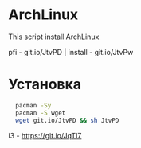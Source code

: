 # ArchLinux

This script install ArchLinux

pfi - git.io/JtvPD |
install - git.io/JtvPw

# Установка
 ```bash
   pacman -Sy
   pacman -S wget
   wget git.io/JtvPD && sh JtvPD
   ```
   i3 - https://git.io/JqTI7
